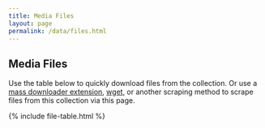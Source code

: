```yaml
---
title: Media Files
layout: page
permalink: /data/files.html
---
```


## Media Files

Use the table below to quickly download files from the collection. Or use a [mass downloader extension](https://alternativeto.net/software/simple-mass-downloader/), [wget](https://www.gnu.org/software/wget/), or another scraping method to scrape files from this collection via this page. 

{% include file-table.html %}